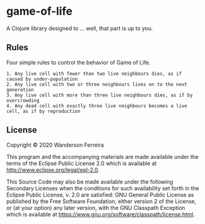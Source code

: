 # game-of-life

A Clojure library designed to ... well, that part is up to you.

## Rules

Four simple rules to control the behavior of Game of Life.

    1. Any live cell with fewer than two live neighbours dies, as if caused by under-population
    2. Any live cell with two or three neighbours lives on to the next generation
    3. Any live cell with more than three live neighbours dies, as if by overcrowding
    4. Any dead cell with exactly three live neighbours becomes a live cell, as if by reproduction



## License

Copyright © 2020 Wanderson Ferreira

This program and the accompanying materials are made available under the
terms of the Eclipse Public License 2.0 which is available at
http://www.eclipse.org/legal/epl-2.0.

This Source Code may also be made available under the following Secondary
Licenses when the conditions for such availability set forth in the Eclipse
Public License, v. 2.0 are satisfied: GNU General Public License as published by
the Free Software Foundation, either version 2 of the License, or (at your
option) any later version, with the GNU Classpath Exception which is available
at https://www.gnu.org/software/classpath/license.html.
